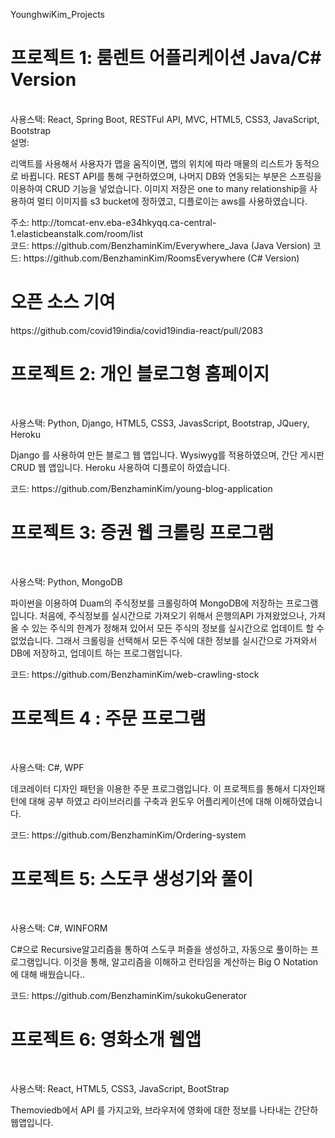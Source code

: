 YounghwiKim_Projects <br/>

<h1>프로젝트 1: 룸렌트 어플리케이션 Java/C# Version</h1> <br/>
사용스택: React, Spring Boot, RESTFul API, MVC, HTML5, CSS3, JavaScript, Bootstrap <br/>
설명:<p>리액트를 사용해서 사용자가 맵을 움직이면, 맵의 위치에 따라 매물의 리스트가 동적으로 바뀝니다. REST API를 통해 구현하였으며, 나머지 DB와 연동되는 부분은 스프링을 이용하여 CRUD 기능을 넣었습니다.
이미지 저장은 one to many relationship을 사용하여 멀티 이미지를 s3 bucket에 정하였고, 디플로이는 aws를 사용하였습니다.</p>
주소: http://tomcat-env.eba-e34hkyqq.ca-central-1.elasticbeanstalk.com/room/list <br/>
코드: https://github.com/BenzhaminKim/Everywhere_Java (Java Version)
코드: https://github.com/BenzhaminKim/RoomsEverywhere (C# Version)

<h1>오픈 소스 기여</h1>
https://github.com/covid19india/covid19india-react/pull/2083

<h1>프로젝트 2: 개인 블로그형 홈페이지 </h1> <br/>
<p>사용스택: Python, Django, HTML5, CSS3, JavasScript, Bootstrap, JQuery, Heroku </p>
<p>Django 를 사용하여 만든 블로그 웹 앱입니다. Wysiwyg를 적용하였으며,
간단 게시판 CRUD 웹 앱입니다. Heroku 사용하여 디플로이 하였습니다.</p>
코드: https://github.com/BenzhaminKim/young-blog-application <br/>

<h1>프로젝트 3: 증권 웹 크롤링 프로그램 </h1> <br/>
<p>사용스택: Python, MongoDB</p>
<p>파이썬을 이용하여 Duam의 주식정보를 크롤링하여 MongoDB에 저장하는 프로그램입니다. 처음에, 주식정보를 실시간으로 가져오기 위해서 은행의API 가져왔었으나, 가져올 수 있는 주식의 한계가 정해져 있어서 모든 주식의 정보를 실시간으로 업데이트 할 수 없었습니다. 그래서 크롤링을 선택해서 모든 주식에 
대한 정보를 실시간으로 가져와서 DB에 저장하고, 업데이트 하는 프로그램입니다. </p>
코드: https://github.com/BenzhaminKim/web-crawling-stock <br/>

<h1>프로젝트 4 : 주문 프로그램 </h1> <br/>
<p>사용스택: C#, WPF </p>
<p> 데코레이터 디자인 패턴을 이용한 주문 프로그램입니다. 
이 프로젝트를 통해서 디자인패턴에 대해 공부 하였고 라이브러리를 구축과 
윈도우 어플리케이션에 대해 이해하였습니다.</p>
코드: https://github.com/BenzhaminKim/Ordering-system <br/>

<h1>프로젝트 5: 스도쿠 생성기와 풀이 </h1> <br/>
<p>사용스택: C#, WINFORM </p>
<p>C#으로 Recursive알고리즘을 통하여 스도쿠 퍼즐을 생성하고, 자동으로 풀이하는 프로그램입니다. 이것을 통해, 알고리즘을 이해하고 런타임을 계산하는 Big O Notation에 대해 배웠습니다..</p>
코드: https://github.com/BenzhaminKim/sukokuGenerator <br/>

<h1>프로젝트 6: 영화소개 웹앱 </h1> <br/>
<p>사용스택: React, HTML5, CSS3, JavaScript, BootStrap </p>
<p>Themoviedb에서 API 를 가지고와, 브라우저에 영화에 대한 정보를 나타내는 간단하 웹앱입니다.</p>
